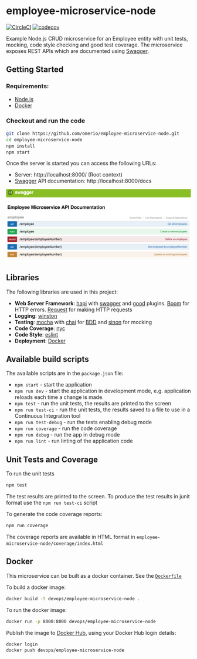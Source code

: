 # employee-microservice-node

[![CircleCI](https://circleci.com/gh/omerio/employee-microservice-node.svg?style=svg)](https://circleci.com/gh/omerio/employee-microservice-node) [![codecov](https://codecov.io/gh/omerio/employee-microservice-node/branch/master/graph/badge.svg)](https://codecov.io/gh/omerio/employee-microservice-node)

Example Node.js CRUD microservice for an Employee entity with unit tests, mocking, code style checking and good test coverage. The microservice exposes REST APIs which are documented using [Swagger](http://swagger.io/).

## Getting Started

### Requirements:

* [Node.js](https://nodejs.org/en/download/)
* [Docker](https://www.docker.com/community-edition)

### Checkout and run the code

```bash
git clone https://github.com/omerio/employee-microservice-node.git
cd employee-microservice-node
npm install
npm start
```

Once the server is started you can access the following URLs:

* Server: http://localhost:8000/  (Root context)
* [Swagger](https://swagger.io/) API documentation: http://localhost:8000/docs

![Alt text](./apis.png "Employee Service APIs")

## Libraries

The following libraries are used in this project:

- **Web Server Framework**: [hapi](https://hapijs.com/) with [swagger](https://github.com/glennjones/hapi-swagger) and [good](https://github.com/hapijs/good) plugins. [Boom](https://github.com/hapijs/boom) for HTTP errors. [Request](https://github.com/request/request) for making HTTP requests
- **Logging**: [winston](https://github.com/winstonjs/winston)
- **Testing**: [mocha](https://mochajs.org/) with [chai](http://chaijs.com/) for [BDD](https://www.agilealliance.org/glossary/bdd) and [sinon](http://sinonjs.org/) for mocking
- **Code Coverage**: [nyc](https://github.com/istanbuljs/nyc)
- **Code Style**: [eslint](http://eslint.org/)
- **Deployment**: [Docker](https://www.docker.com/community-edition)

## Available build scripts
The available scripts are in the `package.json` file:

* `npm start` - start the application
* `npm run dev` - start the application in development mode, e.g. application reloads each time a change is made.
* `npm test` -  run the unit tests, the results are printed to the screen
* `npm run test-ci` -  run the unit tests, the results saved to a file to use in a Continuous Integration tool
* `npm run test-debug` -  run the tests enabling debug mode
* `npm run coverage` -  run the code coverage
* `npm run debug` -  run the app in debug mode
* `npm run lint` -  run linting of the application code

## Unit Tests and Coverage

To run the unit tests

```bash
npm test
```

The test results are printed to the screen. To produce the test results in junit format use the `npm run test-ci` script

To generate the code coverage reports:

```bash
npm run coverage
```

The coverage reports are available in HTML format in `employee-microservice-node/coverage/index.html`


## Docker
This microservice can be built as a docker container. See the [`Dockerfile`](./Dockerfile)

To build a docker image:
```bash
docker build -t devops/employee-microservice-node .
```

To run the docker image:
```bash
docker run -p 8000:8000 devops/employee-microservice-node
```

Publish the image to [Docker Hub](https://hub.docker.com/), using your Docker Hub login details:
```bash
docker login
docker push devops/employee-microservice-node
```
